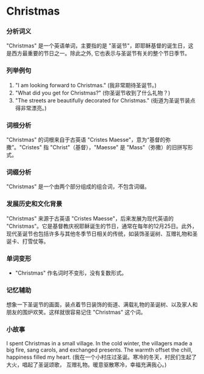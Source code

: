# Christmas

### 分析词义

  

"Christmas" 是一个英语单词，主要指的是 "圣诞节"，即耶稣基督的诞生日，这是西方最重要的节日之一。除此之外, 它也表示与圣诞节有关的整个节日季节。

  

### 列举例句

  

1.  "I am looking forward to Christmas." (我非常期待圣诞节。)
2.  "What did you get for Christmas?" (你圣诞节收到了什么礼物？)
3.  "The streets are beautifully decorated for Christmas." (街道为圣诞节装点得非常漂亮。)

  

### 词根分析

  

"Christmas" 的词根来自于古英语 "Cristes Maesse"，意为“基督的弥撒”。"Cristes" 指 "Christ"（基督），"Maesse" 是 "Mass"（弥撒）的旧拼写形式。

  

### 词缀分析

  

"Christmas" 是一个由两个部分组成的组合词，不包含词缀。

  

### 发展历史和文化背景

  

"Christmas" 来源于古英语 "Cristes Maesse"，后来发展为现代英语的 "Christmas"。它是基督教庆祝耶稣诞生的节日，通常在每年的12月25日。此外，现代圣诞节也包括许多与其他冬季节日相关的传统，如装饰圣诞树、互赠礼物和圣诞卡、打雪仗等。

  

### 单词变形

  

*   "Christmas" 作名词时不变形，没有复数形式。

  

### 记忆辅助

  

想象一下圣诞节的画面，装点着节日装饰的街道、满载礼物的圣诞树、以及家人和朋友的围炉欢笑。这样就很容易记住 "Christmas" 这个词。

  

### 小故事

  

I spent Christmas in a small village. In the cold winter, the villagers made a big fire, sang carols, and exchanged presents. The warmth offset the chill, happiness filled my heart. (我在一个小村庄过圣诞。寒冷的冬天，村民们生起了大火，唱起了圣诞颂歌， 互赠礼物。暖意驱散寒冷，幸福充满我心。)
